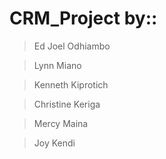 # CRM_Project by::
> Ed Joel Odhiambo

> Lynn Miano

> Kenneth Kiprotich

> Christine Keriga

> Mercy Maina

> Joy Kendi
